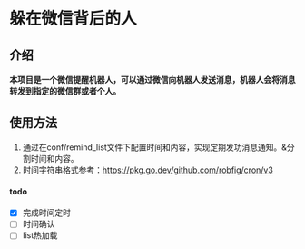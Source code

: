 # 躲在微信背后的人
## 介绍
#### 本项目是一个微信提醒机器人，可以通过微信向机器人发送消息，机器人会将消息转发到指定的微信群或者个人。
## 使用方法
#### 
1. 通过在conf/remind_list文件下配置时间和内容，实现定期发功消息通知。&分割时间和内容。
2. 时间字符串格式参考：https://pkg.go.dev/github.com/robfig/cron/v3

#### todo
- [x] 完成时间定时
- [ ] 时间确认
- [ ] list热加载
